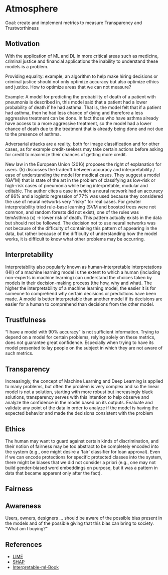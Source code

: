 # Atmosphere

Goal: create and implement metrics to measure Transparency and Trustworthiness

## Motivation
With the application of ML and DL in more critical areas such as medicine, criminal justice and financial applications the inability to understand these models is a problem.

Providing equality: example, an algorithm to help make hiring decisions or criminal justice should not only optimize accuracy but also optimize ethics and justice. How to optimize areas that we can not measure?

Example: A model for predicting the probability of death of a patient with pneumonia is described in, this model said that a patient had a lower probability of death if he had asthma. That is, the model felt that if a patient had asthma, then he had less chance of dying and therefore a less aggressive treatment can be done. In fact those who have asthma already have access to a more aggressive treatment, so the model had a lower chance of death due to the treatment that is already being done and not due to the presence of asthma.

Adversarial attacks are a reality, both for image classification and for other cases, as for example credit-seekers may take certain actions before asking for credit to maximize their chances of getting more credit.

New law in the European Union (2016) proposes the right of explanation for users. (5) discusses the tradeoff between accuracy and interpretability / ease of understanding the model for medical cases. They suggest a model (GA²M) that is state of the art in the problem of classifying as low-risk or high-risk cases of pneumonia while being interpretable, modular and editable. The author cites a case in which a neural network had an accuracy of 86% and a logistic regression of 77% was used because they considered the use of neural networks very "risky" for real cases. For greater interpretability tried rule-base learning (SVM and boosted trees were not common, and random forests did not exist), one of the rules was temAsthma (x) -> lower risk of death. This pattern actually exists in the data but should not be followed. The decision not to use neural networks was not because of the difficulty of containing this pattern of appearing in the data, but rather because of the difficulty of understanding how the model works, it is difficult to know what other problems may be occurring.


## Interpretability
Interpretability also popularly known as human-interpretable interpretations (HII) of a machine learning model is the extent to which a human (including non-experts in machine learning) can understand the choices taken by models in their decision-making process (the how, why and what).
 The higher the interpretability of a machine learning model, the easier it is for someone to comprehend why certain decisions or predictions have been made. A model is better interpretable than another model if its decisions are easier for a human to comprehend than decisions from the other model. 
 
            
## Trustfulness
“I have a model with 90% accuracy” is not sufficient information.
Trying to depend on a model for certain problems, relying solely on these metrics, does not guarantee great confidence. Especially when trying to have its model presented to lay people on the subject in which they are not aware of such metrics.




## Transparency
Increasingly, the concept of Machine Learning and Deep Learning is applied to many problems, but often the problem is very complex and so the linear model is not a solution, starting with more robust but increasingly black solutions, transparency serves with this intention to help observe and analyze the confidence in the model based on its outputs.
Evaluate and validate any point of the data in order to analyze if the model is having the expected behavior and made the decisions consistent with the problem


## Ethics
The human may want to guard against certain kinds of discrimination, and their
notion of fairness may be too abstract to be completely encoded into the system (e.g., one
might desire a ‘fair’ classifier for loan approval). Even if we can encode protections for specific
protected classes into the system, there might be biases that we did not consider a priori (e.g.,
one may not build gender-biased word embeddings on purpose, but it was a pattern in data
that became apparent only after the fact).



## Fairness



## Awareness
Users, owners, designers ... should be aware of the possible bias present in the models and of the possible giving that this bias can bring to society. "What am I buying?"


## References
* [LIME](https://github.com/marcotcr/lime)
* [SHAP](https://github.com/slundberg/shap)
* [Interpretable-ml-Book](https://github.com/christophM/interpretable-ml-book)
